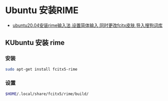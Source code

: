 <!--
 * @Brief        : 
 * @Author       : dmjcb
 * @Date         : 2024-05-05 22:59:15
 * @LastEditors  : dmjcb@outlook.com
 * @LastEditTime : 2024-09-26 00:55:38
-->


# Ubuntu 安装RIME

- [ubuntu20.04安装rime输入法,设置简体输入,同时更改fcitx皮肤,导入搜狗词库](https://www.cnblogs.com/pipci/p/16200966.html)


## KUbuntu 安装 rime


### 安装

```sh
sudo apt-get install fcitx5-rime
```

### 设置

```sh
$HOME/.local/share/fcitx5/rime/build/
```